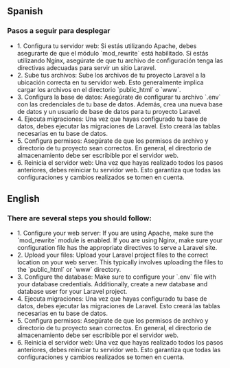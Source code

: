 
<h2>Spanish</h2>
<h3>Pasos a seguir para desplegar</h3>
<ul>
    <li>
        1. Configura tu servidor web: Si estás utilizando Apache, debes asegurarte de que el módulo `mod_rewrite` está habilitado. Si estás utilizando Nginx, asegúrate de que tu archivo de configuración tenga las directivas adecuadas para servir un sitio Laravel.
    </li>
    <li>    
        2. Sube tus archivos: Sube los archivos de tu proyecto Laravel a la ubicación correcta en tu servidor web. Esto generalmente implica cargar los archivos en el directorio `public_html` o `www`.
    </li>
    <li>
         3. Configura la base de datos: Asegúrate de configurar tu archivo `.env` con las credenciales de tu base de datos. Además, crea una nueva base de datos y un usuario de base de datos para tu proyecto Laravel.
    </li>
    <li>
         4. Ejecuta migraciones: Una vez que hayas configurado tu base de datos, debes ejecutar las migraciones de Laravel. Esto creará las tablas necesarias en tu base de datos.
    </li>
    <li>
         5. Configura permisos: Asegúrate de que los permisos de archivo y directorio de tu proyecto sean correctos. En general, el directorio de almacenamiento debe ser escribible por el servidor web.
    </li>
    <li>
        6. Reinicia el servidor web: Una vez que hayas realizado todos los pasos anteriores, debes reiniciar tu servidor web. Esto garantiza que todas las configuraciones y cambios realizados se tomen en cuenta.
    </li>
</ul>
<h2>English</h2>
<h3>There are several steps you should follow:</h3>
<ul>
    <li>          
    1. Configure your web server: If you are using Apache, make sure the `mod_rewrite` module is enabled. If you are using Nginx, make sure your configuration file has the appropriate directives to serve a Laravel site.
    </li>
    <li>    
       2. Upload your files: Upload your Laravel project files to the correct location on your web server. This typically involves uploading the files to the `public_html` or `www` directory.
    </li>
    <li>
       3. Configure the database: Make sure to configure your `.env` file with your database credentials. Additionally, create a new database and database user for your Laravel project.
    </li>
    <li>
         4. Ejecuta migraciones: Una vez que hayas configurado tu base de datos, debes ejecutar las migraciones de Laravel. Esto creará las tablas necesarias en tu base de datos.
    </li>
    <li>
         5. Configura permisos: Asegúrate de que los permisos de archivo y directorio de tu proyecto sean correctos. En general, el directorio de almacenamiento debe ser escribible por el servidor web.
    </li>
    <li>
        6. Reinicia el servidor web: Una vez que hayas realizado todos los pasos anteriores, debes reiniciar tu servidor web. Esto garantiza que todas las configuraciones y cambios realizados se tomen en cuenta.
    </li>
</ul>






